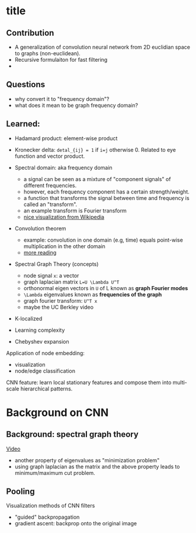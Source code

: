 # title


## Contribution

- A generalization of convolution neural network from 2D euclidian space to graphs (non-euclidean).
- Recursive formulaiton for fast filtering
- 

## Questions

- why convert it to "frequency domain"?
- what does it mean to be graph frequency domain?

## Learned:


- Hadamard product: element-wise product
- Kronecker delta: `detal_{ij} = 1` if `i=j` otherwise 0. Related to eye function and vector product.
- Spectral domain: aka frequency domain
  - a signal can be seen as a mixture of "component signals" of different frequencies.
  - however, each frequency component has a certain strength/weight.
  - a function that transforms the signal between time and frequency is called an "transform".
  - an example transform is Fourier transform
  - [nice visualization from Wikipedia](https://en.wikipedia.org/wiki/Frequency_domain)
- Convolution theorem
  - example: convolution in one domain (e.g, time) equals point-wise multiplication in the other domain
  - [more reading](https://en.wikipedia.org/wiki/Convolution_theorem)
- Spectral Graph Theory (concepts)
  - node signal `x`: a vector
  - graph laplacian matrix `L=U \Lambda U^T`
  - orthonormal eigen vectors in `U` of L known as **graph Fourier modes**
  - `\Lambda` eigenvalues known as **frequencies of the graph**
  - graph fourier transform: `U^T x`
  - maybe the UC Berkley video

- K-localized
- Learning complexity
- Chebyshev expansion




Application of node embedding:

- visualization
- node/edge classification


CNN feature: learn local stationary features and compose them into multi-scale hierarchical patterns.

# Background on CNN

## Background: spectral graph theory

[Video](https://www.youtube.com/watch?v=01AqmIU9Su4)

- another property of eigenvalues as "minimization problem"
- using graph laplacian as the matrix and the above property leads to minimum/maximum cut problem.


## Pooling



Visualization methods of CNN filters

- "guided" backpropagation
- gradient ascent: backprop onto the original image
